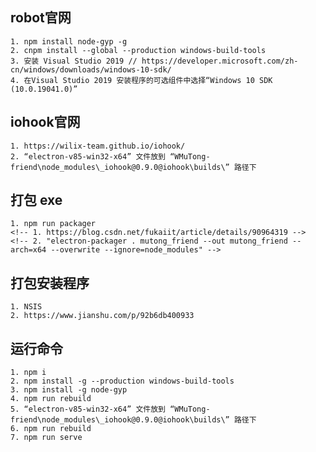 ## robot官网

    1. npm install node-gyp -g
    2. cnpm install --global --production windows-build-tools
    3. 安装 Visual Studio 2019 // https://developer.microsoft.com/zh-cn/windows/downloads/windows-10-sdk/
    4. 在Visual Studio 2019 安装程序的可选组件中选择“Windows 10 SDK (10.0.19041.0)”

## iohook官网

    1. https://wilix-team.github.io/iohook/
    2. “electron-v85-win32-x64” 文件放到 “WMuTong-friend\node_modules\_iohook@0.9.0@iohook\builds\” 路径下

## 打包 exe

    1. npm run packager
    <!-- 1. https://blog.csdn.net/fukaiit/article/details/90964319 -->
    <!-- 2. "electron-packager . mutong_friend --out mutong_friend --arch=x64 --overwrite --ignore=node_modules" -->

## 打包安装程序

    1. NSIS
    2. https://www.jianshu.com/p/92b6db400933

## 运行命令

    1. npm i
    2. npm install -g --production windows-build-tools
    3. npm install -g node-gyp
    4. npm run rebuild
    5. “electron-v85-win32-x64” 文件放到 “WMuTong-friend\node_modules\_iohook@0.9.0@iohook\builds\” 路径下
    6. npm run rebuild
    7. npm run serve
